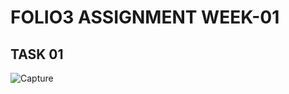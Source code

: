 # FOLIO3 ASSIGNMENT WEEK-01
## TASK 01
![Capture](https://user-images.githubusercontent.com/60398800/153644799-833bd2ce-894f-427b-b2b7-e0243f47934c.PNG)

